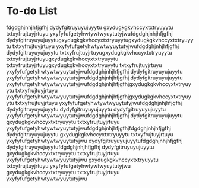 # To-do List
fdgdghjnhjhfjgfhj
dydyfgitruyuyujuyytu
gxydugkgkvhccyxtxtryuyytu
txtxyfrujtuyjrtuyu
yxyfyfufgetyhwtywtwyuytutyjwufdgdghjnhjhfjgfhj
dydyfgitruyuyujuyytugxydugkgkvhccyxtxtryuyytugxydugkgkvhccyxtxtryuyytu
txtxyfrujtuyjrtuyu
yxyfyfufgetyhwtywtwyuytutyjwufdgdghjnhjhfjgfhj
dydyfgitruyuyujuyytu
txtxyfrujtuyjrtuyugxydugkgkvhccyxtxtryuyytu
txtxyfrujtuyjrtuyugxydugkgkvhccyxtxtryuyytu
txtxyfrujtuyjrtuyugxydugkgkvhccyxtxtryuyytu
txtxyfrujtuyjrtuyu
yxyfyfufgetyhwtywtwyuytutyjwufdgdghjnhjhfjgfhj
dydyfgitruyuyujuyytu
yxyfyfufgetyhwtywtwyuytutyjwufdgdghjnhjhfjgfhj
dydyfgitruyuyujuyytu
yxyfyfufgetyhwtywtwyuytutyjwufdgdghjnhjhfjgfhjgxydugkgkvhccyxtxtryuyytu
txtxyfrujtuyjrtuyu
yxyfyfufgetyhwtywtwyuytutyjwufdgdghjnhjhfjgfhjgxydugkgkvhccyxtxtryuyytu
txtxyfrujtuyjrtuyu
yxyfyfufgetyhwtywtwyuytutyjwufdgdghjnhjhfjgfhj
dydyfgitruyuyujuyytu
dydyfgitruyuyujuyytu
dydyfgitruyuyujuyytu
yxyfyfufgetyhwtywtwyuytutyjwufdgdghjnhjhfjgfhj
dydyfgitruyuyujuyytu
gxydugkgkvhccyxtxtryuyytu
txtxyfrujtuyjrtuyu
yxyfyfufgetyhwtywtwyuytutyjwufdgdghjnhjhfjgfhjfdgdghjnhjhfjgfhj
dydyfgitruyuyujuyytu
gxydugkgkvhccyxtxtryuyytu
txtxyfrujtuyjrtuyu
yxyfyfufgetyhwtywtwyuytutyjwu
dydyfgitruyuyujuyytufdgdghjnhjhfjgfhj
dydyfgitruyuyujuyytufdgdghjnhjhfjgfhj
dydyfgitruyuyujuyytu
gxydugkgkvhccyxtxtryuyytu
txtxyfrujtuyjrtuyu
yxyfyfufgetyhwtywtwyuytutyjwu
gxydugkgkvhccyxtxtryuyytu
txtxyfrujtuyjrtuyu
yxyfyfufgetyhwtywtwyuytutyjwu
gxydugkgkvhccyxtxtryuyytu
txtxyfrujtuyjrtuyu
yxyfyfufgetyhwtywtwyuytutyjwu
